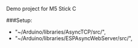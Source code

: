 Demo project for M5 Stick C

###Setup:
- "~/Arduino/libraries/AsyncTCP/src/",
- "~/Arduino/libraries/ESPAsyncWebServer/src/",
